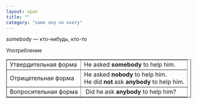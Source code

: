 ```yaml
---
layout: span
title: ""
category: "some any no every"
---
```

<span class="rules"><p>somebody — кто-нибудь, кто-то</p></span>
 Употребление<br><table style="text-align: left; margin-left: auto; margin-right: auto;" border="1" cellpadding="5" cellspacing="0"><tbody>
<tr>
<td>Утвердительная форма</td>
      <td>Не asked <span style="font-weight: bold;" class="rules">somebody</span>
to help him.</td>
    </tr>
<tr>
<td>Отрицательная форма</td>
      <td>He asked <span style="font-weight: bold;" class="rules">nobody
      </span>to help him. <br>
He did <span style="font-weight: bold;" class="rules">not</span>
ask <span style="font-weight: bold;" class="rules">anybody</span>
to help him.</td>
    </tr>
<tr>
<td>Вопросительная форма</td>
      <td> Did he ask <span style="font-weight: bold;" class="rules">anybody</span> to help him?</td>
    </tr>
</tbody></table>